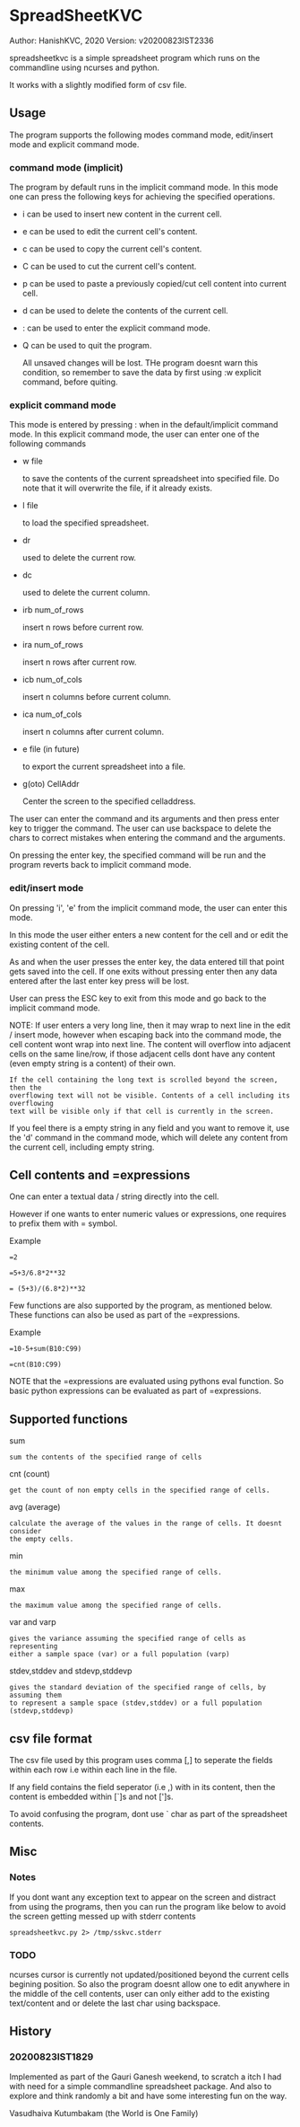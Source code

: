 # SpreadSheetKVC

Author: HanishKVC, 2020
Version: v20200823IST2336

spreadsheetkvc is a simple spreadsheet program which runs on the commandline using ncurses and python.

It works with a slightly modified form of csv file.

## Usage

The program supports the following modes command mode, edit/insert mode and explicit command mode.

### command mode (implicit)

The program by default runs in the implicit command mode. In this mode one can press the following
keys for achieving the specified operations.

* i can be used to insert new content in the current cell.

* e can be used to edit the current cell's content.

* c can be used to copy the current cell's content.

* C can be used to cut the current cell's content.

* p can be used to paste a previously copied/cut cell content into current cell.

* d can be used to delete the contents of the current cell.

* : can be used to enter the explicit command mode.

* Q can be used to quit the program.

	All unsaved changes will be lost. THe program doesnt warn this condition,
	so remember to save the data by first using :w explicit command, before quiting.

### explicit command mode

This mode is entered by pressing : when in the default/implicit command mode.
In this explicit command mode, the user can enter one of the following commands

* w file

	to save the contents of the current spreadsheet into specified file.
	Do note that it will overwrite the file, if it already exists.

* l file

	to load the specified spreadsheet.

* dr

	used to delete the current row.
* dc

	used to delete the current column.

* irb num_of_rows

	insert n rows before current row.

* ira num_of_rows

	insert n rows after current row.

* icb num_of_cols

	insert n columns before current column.

* ica num_of_cols

	insert n columns after current column.

* e file (in future)

	to export the current spreadsheet into a file.

* g(oto) CellAddr

	Center the screen to the specified celladdress.

The user can enter the command and its arguments and then press enter key to trigger
the command. The user can use backspace to delete the chars to correct mistakes when
entering the command and the arguments.

On pressing the enter key, the specified command will be run and the program reverts
back to implicit command mode.

### edit/insert mode

On pressing 'i', 'e' from the implicit command mode, the user can enter this mode.

In this mode the user either enters a new content for the cell and or edit the existing
content of the cell.

As and when the user presses the enter key, the data entered till that point gets saved
into the cell. If one exits without pressing enter then any data entered after the last
enter key press will be lost.

User can press the ESC key to exit from this mode and go back to the implicit command mode.

NOTE: If user enters a very long line, then it may wrap to next line in the edit / insert
mode, however when escaping back into the command mode, the cell content wont wrap into
next line. The content will overflow into adjacent cells on the same line/row, if those
adjacent cells dont have any content (even empty string is a content) of their own.

	If the cell containing the long text is scrolled beyond the screen, then the
	overflowing text will not be visible. Contents of a cell including its overflowing
	text will be visible only if that cell is currently in the screen.

If you feel there is a empty string in any field and you want to remove it, use the 'd'
command in the command mode, which will delete any content from the current cell, including
empty string.

## Cell contents and =expressions

One can enter a textual data / string directly into the cell.

However if one wants to enter numeric values or expressions, one requires to prefix them
with = symbol.

Example

	=2

	=5+3/6.8*2**32

	= (5+3)/(6.8*2)**32

Few functions are also supported by the program, as mentioned below. These functions can
also be used as part of the =expressions.

Example

	=10-5+sum(B10:C99)

	=cnt(B10:C99)

NOTE that the =expressions are evaluated using pythons eval function. So basic python
expressions can be evaluated as part of =expressions.

## Supported functions

sum

	sum the contents of the specified range of cells

cnt (count)

	get the count of non empty cells in the specified range of cells.

avg (average)

	calculate the average of the values in the range of cells. It doesnt consider
	the empty cells.

min

	the minimum value among the specified range of cells.

max

	the maximum value among the specified range of cells.

var and varp

	gives the variance assuming the specified range of cells as representing
	either a sample space (var) or a full population (varp)

stdev,stddev and stdevp,stddevp

	gives the standard deviation of the specified range of cells, by assuming them
	to represent a sample space (stdev,stddev) or a full population (stdevp,stddevp)

## csv file format

The csv file used by this program uses comma [,] to seperate the fields within each row
i.e within each line in the file.

If any field contains the field seperator (i.e ,) with in its content, then the content
is embedded within [`]s and not [']s.

To avoid confusing the program, dont use ` char as part of the spreadsheet contents.

## Misc

### Notes

If you dont want any exception text to appear on the screen and distract from using
the programs, then you can run the program like below to avoid the screen getting
messed up with stderr contents

	spreadsheetkvc.py 2> /tmp/sskvc.stderr


### TODO

ncurses cursor is currently not updated/positioned beyond the current cells begining
position. So also the program doesnt allow one to edit anywhere in the middle of the
cell contents, user can only either add to the existing text/content and or delete
the last char using backspace.


## History

### 20200823IST1829

Implemented as part of the Gauri Ganesh weekend, to scratch a itch I had with need for a
simple commandline spreadsheet package. And also to explore and think randomly a bit and
have some interesting fun on the way.

Vasudhaiva Kutumbakam (the World is One Family)


